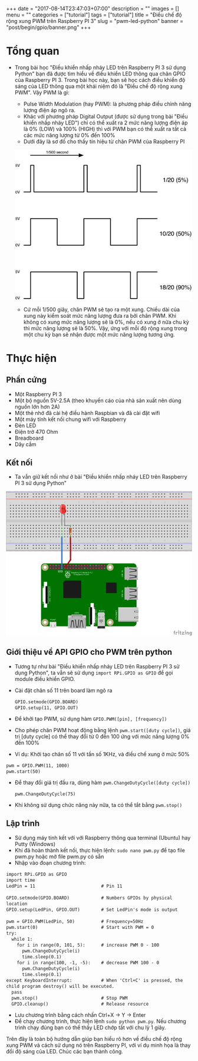 +++
date = "2017-08-14T23:47:03+07:00"
description = ""
images = []
menu = ""
categories = ["tutorial"]
tags = ["tutorial"]
title = "Điều chế độ rộng xung PWM trên Raspberry PI 3"
slug = "pwm-led-python"
banner = "post/begin/gpio/banner.png"
+++

# Tổng quan
- Trong bài học "Điều khiển nhấp nháy LED trên Raspberry PI 3 sử dụng Python" bạn đã được tìm hiểu về điều khiển LED thông qua chân GPIO của Raspberry PI 3. Trong bài học này, bạn sẽ học cách điều khiển độ sáng của LED thông qua một khái niệm đó là "Điều chế độ rộng xung PWM". Vậy PWM là gì:
    - Pulse Width Modulation (hay PWM): là phương pháp điều chỉnh năng lượng điện áp ngõ ra.
    - Khác với phương pháp Digital Output (được sử dụng trong bài "Điều khiển nhấp nháy LED") chỉ có thể xuất ra 2 mức năng lượng điện áp là 0% (LOW) và 100% (HIGH) thì với PWM bạn có thể xuất ra tất cả các mức năng lượng từ 0% đến 100%
    - Dưới đây là sơ đồ cho thấy tín hiệu từ chân PWM của Raspberry PI

    ![Sơ đồ tín hiệu từ chân PWM](/post/begin/pwm/01.png)

    - Cứ mỗi 1/500 giây, chân PWM sẽ tạo ra một xung. Chiều dài của xung này kiểm soát mức năng lượng đưa ra bởi chân PWM. Khi không có xung mức năng lượng sẽ là 0%, nếu có xung ở nữa chu kỳ thì mức năng lượng sẽ là 50%. Vậy, ứng với mỗi độ rộng xung trong một chu kỳ bạn sẽ nhận được một mức năng lượng tương ứng.

# Thực hiện
## Phần cứng
- Một Raspberry PI 3
- Một bộ nguồn 5V-2.5A (theo khuyến cáo của nhà sản xuất nên dùng nguồn lớn hơn 2A)
- Một thẻ nhớ đã cài hệ điều hành Raspbian và đã cài đặt wifi
- Một máy tính kết nối chung wifi với Raspberry
- Đèn LED
- Điện trở 470 Ohm
- Breadboard
- Dây cắm

## Kết nối
- Ta vẫn giữ kết nối như ở bài "Điều khiển nhấp nháy LED trên Raspberry PI 3 sử dụng Python"

![Kết nối LED với Raspberry PI 3](/post/begin/pwm/02.png)

## Giới thiệu về API GPIO cho PWM trên python
- Tương tự như bài "Điều khiển nhấp nháy LED trên Raspberry PI 3 sử dụng Python", ta vẫn sẽ sử dụng `import RPi.GPIO as GPIO` để gọi module điều khiển GPIO.
- Cài đặt chân số 11 trên board làm ngõ ra

  ```
  GPIO.setmode(GPIO.BOARD)
  GPIO.setup(11, GPIO.OUT)
  ```
- Để khởi tạo PWM, sử dụng hàm `GPIO.PWM([pin], [frequency])`
- Cho phép chân PWM hoạt động bằng lệnh `pwm.start([duty cycle])`, giá trị [duty cycle] có thể thay đổi từ 0 đến 100 ứng với mức năng lượng 0% đến 100%
- Ví dụ: Khởi tạo chân số 11 với tần số 1KHz, và điều chế xung ở mức 50%

```
pwm = GPIO.PWM(11, 1000)
pwm.start(50)
```
- Để thay đổi giá trị đầu ra, dùng hàm `pwm.ChangeDutyCycle([duty cycle])`

  ```
  pwm.ChangeDutyCycle(75)
  ```
- Khi không sử dụng chức năng này nữa, ta có thể tắt bằng `pwm.stop()`

## Lập trình
- Sử dụng máy tính kết với với Raspberry thông qua terminal (Ubuntu) hay Putty (Windows)
- Khi đã hoàn thành kết nối, thực hiện lệnh: `sudo nano pwm.py` để tạo file pwm.py hoặc mở file pwm.py có sẵn
- Nhập vào đoạn chương trình:

```
import RPi.GPIO as GPIO
import time
LedPin = 11                         # Pin 11

GPIO.setmode(GPIO.BOARD)            # Numbers GPIOs by physical location
GPIO.setup(LedPin, GPIO.OUT)        # Set LedPin's mode is output

pwm = GPIO.PWM(LedPin, 50)          # Frequency=50Hz
pwm.start(0)                        # Start with PWM = 0
try:
  while 1:
    for i in range(0, 101, 5):      # increase PWM 0 - 100
      pwm.ChangeDutyCycle(i)
      time.sleep(0.1)
    for i in range(100, -1, -5):    # decrease PWM 100 - 0
      pwm.ChangeDutyCycle(i)
      time.sleep(0.1)
except KeyboardInterrupt:           # When 'Ctrl+C' is pressed, the child program destroy() will be executed.
  pass
  pwm.stop()                        # Stop PWM
  GPIO.cleanup()                    # Release resource
```
- Lưu chương trình bằng cách nhấn Ctrl+X -> Y -> Enter
- Để chạy chương trình, thực hiện lệnh `sudo python pwm.py`. Nếu chương trình chạy đúng bạn có thể thấy LED chớp tắt với chu lỳ 1 giây.

Trên đây là toàn bộ hướng dẫn giúp bạn hiểu rõ hơn về điều chế độ rộng xung PWM và cách sử dụng nó trên Raspberry PI, với ví dụ minh họa là thay đổi độ sáng của LED. Chúc các bạn thành công.
